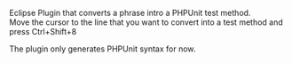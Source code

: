 Eclipse Plugin that converts a phrase intro a PHPUnit test method.<br/>
Move the cursor to the line that you want to convert into a test method and press Ctrl+Shift+8

The plugin only generates PHPUnit syntax for now.
